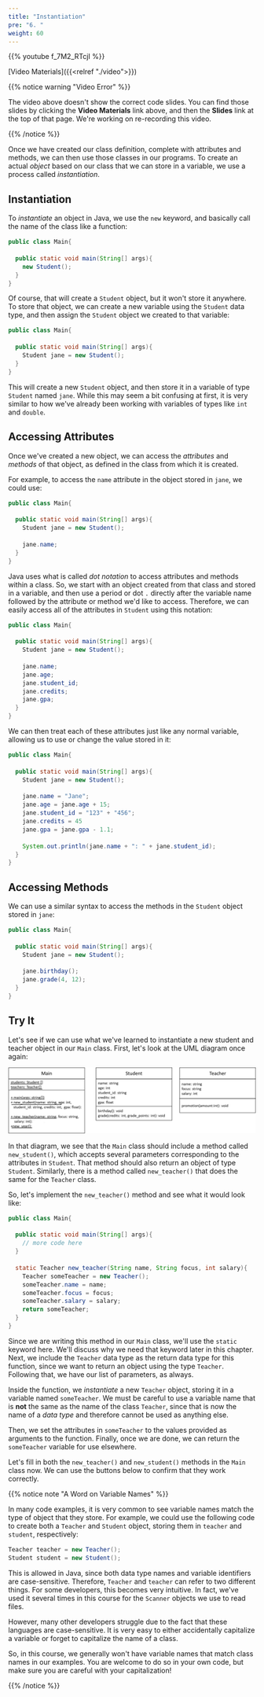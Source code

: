 ```yaml
---
title: "Instantiation"
pre: "6. "
weight: 60
---
```


{{% youtube f_7M2_RTcjI %}}

[Video Materials]({{<relref "./video">}})

{{% notice warning "Video Error" %}}

The video above doesn't show the correct code slides. You can find those slides by clicking the **Video Materials** link above, and then the **Slides** link at the top of that page. We're working on re-recording this video.

{{% /notice %}}

<!-- BUG URGENT Redo Video Doesn't Show Code -->

Once we have created our class definition, complete with attributes and methods, we can then use those classes in our programs. To create an actual _object_ based on our class that we can store in a variable, we use a process called _instantiation_.

## Instantiation

To _instantiate_ an object in Java, we use the `new` keyword, and basically call the name of the class like a function:

```java
public class Main{

  public static void main(String[] args){
    new Student();
  }
}
```

Of course, that will create a `Student` object, but it won't store it anywhere. To store that object, we can create a new variable using the `Student` data type, and then assign the `Student` object we created to that variable:

```java
public class Main{

  public static void main(String[] args){
    Student jane = new Student();
  }
}
```

This will create a new `Student` object, and then store it in a variable of type `Student` named `jane`. While this may seem a bit confusing at first, it is very similar to how we've already been working with variables of types like `int` and `double`.

## Accessing Attributes

Once we've created a new object, we can access the _attributes_ and _methods_ of that object, as defined in the class from which it is created.

For example, to access the `name` attribute in the object stored in `jane`, we could use:

```java
public class Main{

  public static void main(String[] args){
    Student jane = new Student();

    jane.name;
  }
}
```

Java uses what is called _dot notation_ to access attributes and methods within a class. So, we start with an object created from that class and stored in a variable, and then use a period or dot `.` directly after the variable name followed by the attribute or method we'd like to access. Therefore, we can easily access all of the attributes in `Student` using this notation:

```java
public class Main{

  public static void main(String[] args){
    Student jane = new Student();

    jane.name;
    jane.age;
    jane.student_id;
    jane.credits;
    jane.gpa;
  }
}
```

We can then treat each of these attributes just like any normal variable, allowing us to use or change the value stored in it:

```java
public class Main{

  public static void main(String[] args){
    Student jane = new Student();

    jane.name = "Jane";
    jane.age = jane.age + 15;
    jane.student_id = "123" + "456";
    jane.credits = 45
    jane.gpa = jane.gpa - 1.1;

    System.out.println(jane.name + ": " + jane.student_id);   
  }
}
```

## Accessing Methods

We can use a similar syntax to access the methods in the `Student` object stored in `jane`:

```java
public class Main{

  public static void main(String[] args){
    Student jane = new Student();

    jane.birthday();
    jane.grade(4, 12);
  }
}
```

## Try It

Let's see if we can use what we've learned to instantiate a new student and teacher object in our `Main` class. First, let's look at the UML diagram once again:

![UML Class Diagram showing Main, Student, and Teacher Classes, Attributes, and Methods](/images/12-class/11.4.classes.png)

In that diagram, we see that the `Main` class should include a method called `new_student()`, which accepts several parameters corresponding to the attributes in `Student`. That method should also return an object of type `Student`. Similarly, there is a method called `new_teacher()` that does the same for the `Teacher` class. 

So, let's implement the `new_teacher()` method and see what it would look like:

```java
public class Main{

  public static void main(String[] args){
    // more code here
  }
  
  static Teacher new_teacher(String name, String focus, int salary){
    Teacher someTeacher = new Teacher();
    someTeacher.name = name;
    someTeacher.focus = focus;
    someTeacher.salary = salary;
    return someTeacher;
  }
}
```

Since we are writing this method in our `Main` class, we'll use the `static` keyword here. We'll discuss why we need that keyword later in this chapter. Next, we include the `Teacher` data type as the return data type for this function, since we want to return an object using the type `Teacher`. Following that, we have our list of parameters, as always.

Inside the function, we _instantiate_ a new `Teacher` object, storing it in a variable named `someTeacher`. We must be careful to use a variable name that is **not** the same as the name of the class `Teacher`, since that is now the name of a _data type_ and therefore cannot be used as anything else. 

Then, we set the attributes in `someTeacher` to the values provided as arguments to the function. Finally, once we are done, we can return the `someTeacher` variable for use elsewhere.

Let's fill in both the `new_teacher()` and `new_student()` methods in the `Main` class now. We can use the buttons below to confirm that they work correctly. 

{{% notice note "A Word on Variable Names" %}}

In many code examples, it is very common to see variable names match the type of object that they store. For example, we could use the following code to create both a `Teacher` and `Student` object, storing them in `teacher` and `student`, respectively:

```java
Teacher teacher = new Teacher();
Student student = new Student();
```

This is allowed in Java, since both data type names and variable identifiers are case-sensitive. Therefore, `Teacher` and `teacher` can refer to two different things. For some developers, this becomes very intuitive. In fact, we've used it several times in this course for the `Scanner` objects we use to read files. 

However, many other developers struggle due to the fact that these languages are case-sensitive. It is very easy to either accidentally capitalize a variable or forget to capitalize the name of a class. 

So, in this course, we generally won't have variable names that match class names in our examples. You are welcome to do so in your own code, but make sure you are careful with your capitalization!

{{% /notice %}}
